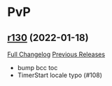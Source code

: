 # <DBM> PvP

## [r130](https://github.com/DeadlyBossMods/DBM-PvP/tree/r130) (2022-01-18)
[Full Changelog](https://github.com/DeadlyBossMods/DBM-PvP/compare/r129...r130) [Previous Releases](https://github.com/DeadlyBossMods/DBM-PvP/releases)

- bump bcc toc  
- TimerStart locale typo (#108)  
